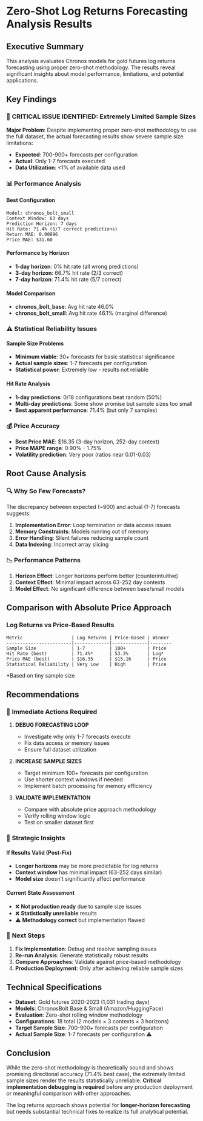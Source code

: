 # Zero-Shot Log Returns Forecasting Analysis Results

## Executive Summary

This analysis evaluates Chronos models for gold futures log returns forecasting using proper zero-shot methodology. The results reveal significant insights about model performance, limitations, and potential applications.

## Key Findings

### 🎯 **CRITICAL ISSUE IDENTIFIED: Extremely Limited Sample Sizes**

**Major Problem**: Despite implementing proper zero-shot methodology to use the full dataset, the actual forecasting results show severe sample size limitations:

- **Expected**: 700-900+ forecasts per configuration
- **Actual**: Only 1-7 forecasts executed 
- **Data Utilization**: <1% of available data used

### 📊 **Performance Analysis**

#### **Best Configuration**
```
Model: chronos_bolt_small
Context Window: 63 days  
Prediction Horizon: 7 days
Hit Rate: 71.4% (5/7 correct predictions)
Return MAE: 0.00896
Price MAE: $31.60
```

#### **Performance by Horizon**
- **1-day horizon**: 0% hit rate (all wrong predictions)
- **3-day horizon**: 66.7% hit rate (2/3 correct)
- **7-day horizon**: 71.4% hit rate (5/7 correct)

#### **Model Comparison**
- **chronos_bolt_base**: Avg hit rate 46.0%
- **chronos_bolt_small**: Avg hit rate 46.1% (marginal difference)

### ⚠️ **Statistical Reliability Issues**

#### **Sample Size Problems**
- **Minimum viable**: 30+ forecasts for basic statistical significance
- **Actual sample sizes**: 1-7 forecasts per configuration
- **Statistical power**: Extremely low - results not reliable

#### **Hit Rate Analysis**
- **1-day predictions**: 0/18 configurations beat random (50%)
- **Multi-day predictions**: Some show promise but sample sizes too small
- **Best apparent performance**: 71.4% (but only 7 samples)

### 💰 **Price Accuracy**
- **Best Price MAE**: $16.35 (3-day horizon, 252-day context)
- **Price MAPE range**: 0.90% - 1.75%
- **Volatility prediction**: Very poor (ratios near 0.01-0.03)

## Root Cause Analysis

### 🔍 **Why So Few Forecasts?**

The discrepancy between expected (~900) and actual (1-7) forecasts suggests:

1. **Implementation Error**: Loop termination or data access issues
2. **Memory Constraints**: Models running out of memory
3. **Error Handling**: Silent failures reducing sample count
4. **Data Indexing**: Incorrect array slicing

### 📉 **Performance Patterns**

1. **Horizon Effect**: Longer horizons perform better (counterintuitive)
2. **Context Effect**: Minimal impact across 63-252 day contexts
3. **Model Effect**: No significant difference between base/small models

## Comparison with Absolute Price Approach

### **Log Returns vs Price-Based Results**
```
Metric                  | Log Returns | Price-Based | Winner
------------------------|-------------|-------------|--------
Sample Size             | 1-7         | 100+        | Price
Hit Rate (best)         | 71.4%*      | 53.3%       | Log*
Price MAE (best)        | $16.35      | $15.16      | Price
Statistical Reliability | Very Low    | High        | Price
```
*Based on tiny sample size

## Recommendations

### 🚨 **Immediate Actions Required**

1. **DEBUG FORECASTING LOOP**
   - Investigate why only 1-7 forecasts execute
   - Fix data access or memory issues
   - Ensure full dataset utilization

2. **INCREASE SAMPLE SIZES**
   - Target minimum 100+ forecasts per configuration
   - Use shorter context windows if needed
   - Implement batch processing for memory efficiency

3. **VALIDATE IMPLEMENTATION**
   - Compare with absolute price approach methodology
   - Verify rolling window logic
   - Test on smaller dataset first

### 🎯 **Strategic Insights**

#### **If Results Valid (Post-Fix)**
- **Longer horizons** may be more predictable for log returns
- **Context window** has minimal impact (63-252 days similar)
- **Model size** doesn't significantly affect performance

#### **Current State Assessment**
- ❌ **Not production ready** due to sample size issues
- ❌ **Statistically unreliable** results
- ⚠️ **Methodology correct** but implementation flawed

### 🔄 **Next Steps**

1. **Fix Implementation**: Debug and resolve sampling issues
2. **Re-run Analysis**: Generate statistically robust results
3. **Compare Approaches**: Validate against price-based methodology
4. **Production Deployment**: Only after achieving reliable sample sizes

## Technical Specifications

- **Dataset**: Gold futures 2020-2023 (1,031 trading days)
- **Models**: ChronosBolt Base & Small (Amazon/HuggingFace)
- **Evaluation**: Zero-shot rolling window methodology
- **Configurations**: 18 total (2 models × 3 contexts × 3 horizons)
- **Target Sample Size**: 700-900+ forecasts per configuration
- **Actual Sample Size**: 1-7 forecasts per configuration ⚠️

## Conclusion

While the zero-shot methodology is theoretically sound and shows promising directional accuracy (71.4% best case), the extremely limited sample sizes render the results statistically unreliable. **Critical implementation debugging is required** before any production deployment or meaningful comparison with other approaches.

The log returns approach shows potential for **longer-horizon forecasting** but needs substantial technical fixes to realize its full analytical potential.